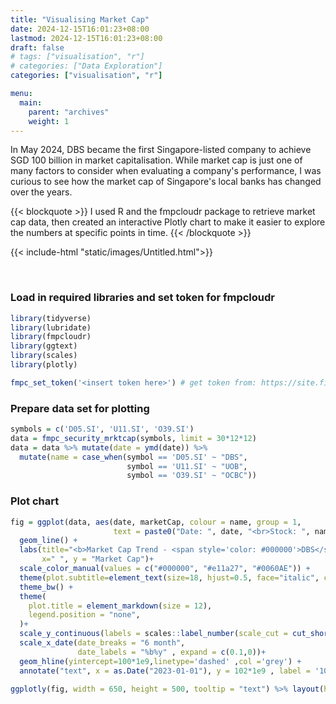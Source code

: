 ```yaml
---
title: "Visualising Market Cap"
date: 2024-12-15T16:01:23+08:00
lastmod: 2024-12-15T16:01:23+08:00
draft: false
# tags: ["visualisation", "r"]
# categories: ["Data Exploration"]
categories: ["visualisation", "r"]

menu:
  main:
    parent: "archives"
    weight: 1
---
```


In May 2024, DBS became the first Singapore-listed company to achieve SGD 100 billion in market capitalisation. While market cap is just one of many factors to consider when evaluating a company's performance, I was curious to see how the market cap of Singapore's local banks has changed over the years.


{{< blockquote >}}
  I used R and the fmpcloudr package to retrieve market cap data, then created an interactive Plotly chart to make it easier to explore the numbers at specific points in time.
{{< /blockquote >}}

{{< include-html "static/images/Untitled.html">}}


&nbsp;
&nbsp;

### Load in required libraries and set token for fmpcloudr

```r
library(tidyverse)
library(lubridate)
library(fmpcloudr)
library(ggtext)
library(scales)
library(plotly)

fmpc_set_token('<insert token here>') # get token from: https://site.financialmodelingprep.com/developer/docs
```

### Prepare data set for plotting

```r
symbols = c('D05.SI', 'U11.SI', 'O39.SI')
data = fmpc_security_mrktcap(symbols, limit = 30*12*12)
data = data %>% mutate(date = ymd(date)) %>%
  mutate(name = case_when(symbol == 'D05.SI' ~ "DBS",
                          symbol == 'U11.SI' ~ "UOB",
                          symbol == 'O39.SI' ~ "OCBC"))
```

### Plot chart

```r
fig = ggplot(data, aes(date, marketCap, colour = name, group = 1, 
                       text = paste0("Date: ", date, "<br>Stock: ", name, "<br>Market Cap: <b>", paste(format(round(marketCap/1e9,1),trim = TRUE), "B"),"</b>"))) +
  geom_line() + 
  labs(title="<b>Market Cap Trend - <span style='color: #000000'>DBS</span>, <span style='color: #e11a27;'>OCBC</span> and <span style='color: #0060AE;'>UOB</span>",
       x=" ", y = "Market Cap")+ 
  scale_color_manual(values = c("#000000", "#e11a27", "#0060AE")) + 
  theme(plot.subtitle=element_text(size=18, hjust=0.5, face="italic", color="black")) +
  theme_bw() +
  theme(
    plot.title = element_markdown(size = 12),
    legend.position = "none",
  )+
  scale_y_continuous(labels = scales::label_number(scale_cut = cut_short_scale())) +
  scale_x_date(date_breaks = "6 month", 
               date_labels = "%b%y" , expand = c(0.1,0))+
  geom_hline(yintercept=100*1e9,linetype='dashed' ,col ='grey') +
  annotate("text", x = as.Date("2023-01-01"), y = 102*1e9 , label = '100 Billion', col = 'grey', size = 3)

ggplotly(fig, width = 650, height = 500, tooltip = "text") %>% layout(hovermode = "x unified")
```